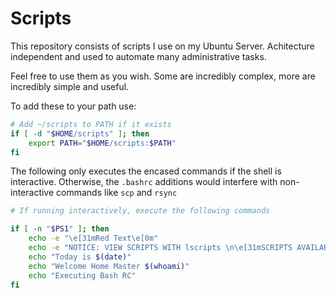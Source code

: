 # Scripts
This  repository consists  of scripts I use on my Ubuntu Server. Achitecture independent and used to automate many administrative tasks.

Feel free to use them as you wish. Some are incredibly complex, more are incredibly simple and useful.

To add these to your path use:

```bash
# Add ~/scripts to PATH if it exists
if [ -d "$HOME/scripts" ]; then
    export PATH="$HOME/scripts:$PATH"
fi
```

The following only executes the encased commands if the shell is interactive. Otherwise, the `.bashrc` additions would interfere with non-interactive commands like `scp` and `rsync`
```bash
# If running interactively, execute the following commands 

if [ -n "$PS1" ]; then 
    echo -e "\e[31mRed Text\e[0m" 
    echo -e "NOTICE: VIEW SCRIPTS WITH lscripts \n\e[31mSCRIPTS AVAILABLE ARE:\e[0m $(lscripts)\n" 
    echo "Today is $(date)" 
    echo "Welcome Home Master $(whoami)" 
    echo "Executing Bash RC" 
fi
```

